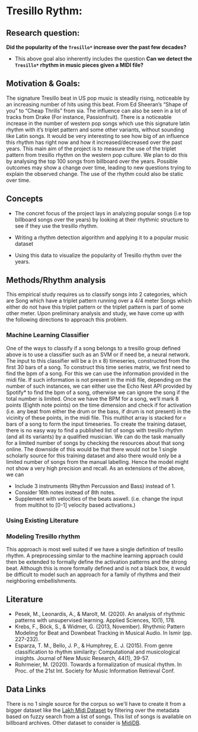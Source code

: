





# Tresillo Rythm: 

## Research question: 

**Did the popularity of the `Tresillo*` increase over the past few decades?**
- This above goal also inherently includes the question **Can we detect the `Tresillo*` rhythm in music pieces given a MIDI file?**

## Motivation & Goals: 
The signature Tresillo beat in US pop music is steadily rising, noticeable by an increasing number of hits using this beat. From Ed Sheeran’s “Shape of you” to “Cheap Thrills” from sia. The influence can also be seen in a lot of tracks from Drake (For instance, Passionfruit). There is a noticeable increase in the number of western pop songs which use this signature latin rhythm with it’s triplet pattern and some other variants, without sounding like Latin songs. It would be very interesting to see how big of an influence this rhythm has right now and how it increased/decreased over the past years. This main aim of the project is to measure the use of the triplet pattern from tresillo rhythm on the western pop culture. We plan to do this by analysing the top 100 songs from billboard over the years. 
Possible outcomes may show a change over time, leading to new questions trying to explain the observed change. The use of the rhythm could also be static over time. 

## Concepts 

-   The concret focus of the project lays in analyzing popular songs (i.e top billboard songs over the years) by looking at their rhythmic structure to see if they use the tresillo rhythm. 

-   Writing a rhythm detection algorithm and applying it to a popular music dataset 

-   Using this data to visualize the popularity of Tresillo rhythm over the years. 


## Methods/Rhythm analysis

This empirical study requires us to classify songs into 2 categories, which are 
Song which have a triplet pattern running over a 4/4 meter 
Songs which either do not have this triplet pattern or the triplet pattern is part of some other meter.
Upon preliminary analysis and study, we have come up with the following directions to approach this problem. 
### Machine Learning Classifier
One of the ways to classify if a song belongs to a tresillo group defined above is to use a classifier such as an SVM or if need be, a neural network. The input to this classifier will be a (n x 8) timeseries, constructed from the first 30 bars of a song. To construct this time series matrix, we first need to find the bpm of a song. For this we can use the information provided in the midi file. If such information is not present in the midi file, depending on the number of such instances, we can either use the Echo Nest API provided by Spotify* to find the bpm of a song, otherwise we can ignore the song if the total number is limited.
Once we have the BPM for a song, we’ll mark 8 points (Eighth note points) on the time dimension and check if for activation (i.e. any beat from either the drum or the bass, if drum is not present) in the vicinity of these points, in the midi file.
This multihot array is stacked for `n` bars of a song to form the input timeseries.
To create the training dataset, there is no easy way to find a published list of songs with tresillo rhythm (and all its variants) by a qualified musician. We can do the task manually for a limited number of songs by checking the resources about that song online. The downside of this would be that there would not be 1 single scholarly source for this training dataset and also there would only be a limited number of songs from the manual labelling. Hence the model might not show a very high precision and recall.
As an extensions of the above, we can 
- Include 3 instruments (Rhythm Percussion and Bass) instead of 1.
- Consider 16th notes instead of 8th notes.
- Supplement with velocities of the beats aswell. (i.e. change the input from multihot to [0-1] velocity based activations.)
### Using Existing Literature

### Modeling Tresillo rhythm
This approach is most well suited if we have a single definition of tresillo rhythm. A preprocessing similar to the machine learning approach could then be extended to formally define the activation patterns and the strong beat. Although this is more formally defined and is not a black box, it would be difficult to model such an approach for a family of rhythms and their neighboring embellishments. 

## Literature 
- Pesek, M., Leonardis, A., & Marolt, M. (2020). An analysis of rhythmic patterns with unsupervised learning. Applied Sciences, 10(1), 178.
- Krebs, F., Böck, S., & Widmer, G. (2013, November). Rhythmic Pattern Modeling for Beat and Downbeat Tracking in Musical Audio. In Ismir (pp. 227-232).
- Esparza, T. M., Bello, J. P., & Humphrey, E. J. (2015). From genre classification to rhythm similarity: Computational and musicological insights. Journal of New Music Research, 44(1), 39-57.
- Rohrmeier, M. (2020). Towards a formalization of musical rhythm. In Proc. of the 21st Int. Society for Music Information Retrieval Conf.

## Data Links
There is no 1 single source for the corpus so we'll have to create it from a bigger dataset like the [Lakh Midi Dataset](https://colinraffel.com/projects/lmd/ "The Lakh MIDI Dataset v0.1") by filtering over the metadata based on fuzzy search from a list of songs. This list of songs is available on billboard archives.
Other dataset to consider is [MidiDB](https://www.mididb.com/genres/).
